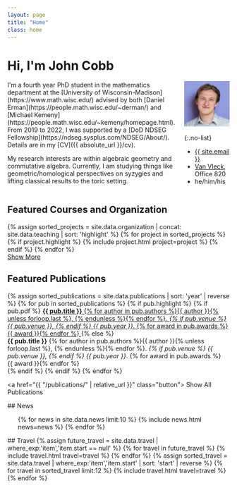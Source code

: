 ```yaml
---
layout: page
title: "Home"
class: home
---
```

<!-- Global site tag (gtag.js) - Google Analytics -->
<script async src="https://www.googletagmanager.com/gtag/js?id=UA-145239790-1"></script>
<script>
  window.dataLayer = window.dataLayer || [];
  function gtag(){dataLayer.push(arguments);}
  gtag('js', new Date());

  gtag('config', 'UA-145239790-1');
</script>


# Hi, I'm John Cobb

<div class="columns" markdown="1">

<div class="intro" markdown="1">
I'm a fourth year PhD student in the mathematics department at the [University of Wisconsin-Madison](https://www.math.wisc.edu/) advised by both [Daniel Erman](https://people.math.wisc.edu/~derman/) and [Michael Kemeny](https://people.math.wisc.edu/~kemeny/homepage.html). From 2019 to 2022, I was supported by a [DoD NDSEG Fellowship](https://ndseg.sysplus.com/NDSEG/About/). Details are in my [CV]({{ absolute_url }}/cv).

My research interests are within algebraic geometry and commutative algebra. Currently, I am studying things like geometric/homological perspectives on syzygies and lifting classical results to the toric setting.
</div>

<div class="me" markdown="1">
<picture>
  <source srcset='/images/john_purple.webp' type='image/webp' />
  <img
    src='/images/john_purple.jpg'
    alt='John Cobb'/>
</picture>

{:.no-list}
* <i class="fas fa-envelope-square" aria-hidden="true"></i> <a href="mailto:{{ site.email }}">{{ site.email }}</a>
* <i class="fas fa-map-marker-alt" aria-hidden="true"></i> <a href="https://www.google.com/maps/dir/?api=1&destination=Van+Vleck+Hall%2C+Madison%2C+WI">Van Vleck</a>, Office 820
* he/him/his
</div>
</div>
<!--- Put stuff here when ready -->


## Featured Courses and Organization

<div class="featured-projects">
  {% assign sorted_projects = site.data.organization | concat: site.data.teaching | sort: 'highlight' %}
  {% for project in sorted_projects %}
    {% if project.highlight %}
      {% include project.html project=project %}
    {% endif %}
  {% endfor %}
</div>
<a href="{{ "/teaching/" | relative_url }}" class="button">
  <i class="fas fa-chevron-circle-right" aria-hidden="true"></i>
  Show More
</a>

## Featured Publications

<div class="featured-publications">
  {% assign sorted_publications = site.data.publications | sort: 'year' | reverse %}
  {% for pub in sorted_publications %}
    {% if pub.highlight %}
      {% if pub.pdf %}
        <a href="{{ pub.pdf }}" class="publication">
          <strong>{{ pub.title }}</strong>
          <span class="authors">{% for author in pub.authors %}{{ author }}{% unless forloop.last %}, {% endunless %}{% endfor %}</span>.
          <i>{% if pub.venue %} {{  pub.venue }}, {% endif %} {{ pub.year }}</i>.
          {% for award in pub.awards %}<br/><span class="award"><i class="fas fa-{% if award == "Best Paper Award" %}trophy{% else %}award{% endif %}" aria-hidden="true"></i> {{ award }}</span>{% endfor %}
        </a>
      {% else %}
        <div class="publication">
          <strong>{{ pub.title }}</strong>
          <span class="authors">{% for author in pub.authors %}{{ author }}{% unless forloop.last %}, {% endunless %}{% endfor %}</span>.
          <i>{% if pub.venue %} {{  pub.venue }}, {% endif %} {{ pub.year }}</i>.
          {% for award in pub.awards %}<br/><span class="award"><i class="fas fa-{% if award == "Best Paper Award" %}trophy{% else %}award{% endif %}" aria-hidden="true"></i> {{ award }}</span>{% endfor %}
        </div>
      {% endif %}
    {% endif %}
  {% endfor %}
</div>

<a href="{{ "/publications/" | relative_url }}" class="button">
  <i class="fas fa-chevron-circle-right" aria-hidden="true"></i>
  Show All Publications
</a>

<div class="news-travel" markdown="1">

<div class="news" markdown="1">
## News

<ul>
{% for news in site.data.news limit:10 %}
  {% include news.html news=news %}
{% endfor %}
</ul>

</div>

<div class="travel" markdown="1">
## Travel

<table>
<tbody>
{% assign future_travel = site.data.travel | where_exp:'item','item.start == null' %}
{% for travel in future_travel %}
  {% include travel.html travel=travel %}
{% endfor %}
{% assign sorted_travel = site.data.travel | where_exp:'item','item.start' | sort: 'start' | reverse %}
{% for travel in sorted_travel limit:12 %}
  {% include travel.html travel=travel %}
{% endfor %}
</tbody>
</table>

</div>

</div>
